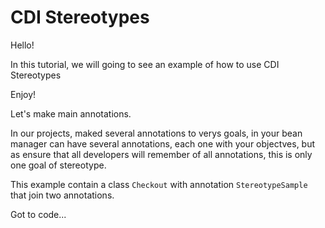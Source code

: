 # CDI Stereotypes

Hello! 

In this tutorial, we will going to see an example of how to use CDI Stereotypes

Enjoy!

Let's make main annotations.

In our projects, maked several annotations to verys goals, in your bean manager can have several annotations, each one with your objectves, but as ensure that all developers will remember of all annotations, this is only one goal of stereotype.

This example contain a class `Checkout` with annotation `StereotypeSample` that join two annotations.

Got to code...